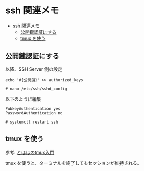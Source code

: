 # ssh 関連メモ

- [ssh 関連メモ](#ssh-関連メモ)
  - [公開鍵認証にする](#公開鍵認証にする)
  - [tmux を使う](#tmux-を使う)


## 公開鍵認証にする

以降、SSH Server 側の設定

```
echo '#{公開鍵}' >> authorized_keys
```

```
# nano /etc/ssh/sshd_config
```

以下のように編集

```
PubkeyAuthentication yes
PasswordAuthentication no  
```

```
# systemctl restart ssh
```

## tmux を使う
参考: [とほほのtmux入門](https://www.tohoho-web.com/ex/tmux.html)

tmux を使うと、ターミナルを終了してもセッションが維持される。

